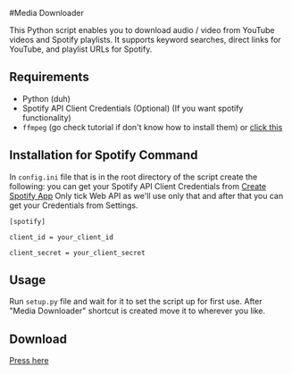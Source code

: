 #Media Downloader

This Python script enables you to download audio / video from YouTube videos and Spotify playlists. It supports keyword searches, direct links for YouTube, and playlist URLs for Spotify.

## Requirements

- Python (duh)
- Spotify API Client Credentials (Optional) (If you want spotify functionality)
- `ffmpeg`  (go check tutorial if don't know how to install them) or [click this](https://www.gyan.dev/ffmpeg/builds/ffmpeg-git-full.7z)

## Installation for Spotify Command


 In `config.ini` file that is in the root directory of the script create the following:
 you can get your Spotify API Client Credentials from [Create Spotify App](https://developer.spotify.com/dashboard/create) Only tick Web API as we'll use only that and after that you can get your Credentials from Settings.
```
[spotify]

client_id = your_client_id

client_secret = your_client_secret
```

## Usage

Run `setup.py` file and wait for it to set the script up for first use. After "Media Downloader" shortcut is created move it to wherever you like.

## Download
[Press here](https://github.com/nothazel/media-downloader/releases/tag/latest)
